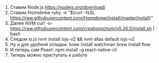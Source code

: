 1. Ставим Node.js 
https://nodejs.org/download/
2. Ставим Homebrew 
ruby -e "$(curl -fsSL https://raw.githubusercontent.com/Homebrew/install/master/install)"
3. Далее NVM
curl -o- https://raw.githubusercontent.com/creationix/nvm/v0.26.0/install.sh | bash
4. Следом io.js
nvm install iojs-v2 && nvm alias default iojs-v2
5. Ну и для удобной отладки:
brew install watchman
brew install flow
6. И теперь сам Реакт:
npm install -g react-native-cli
7. Теперь можно приступать к работе